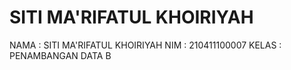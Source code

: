 # SITI MA'RIFATUL  KHOIRIYAH

NAMA : SITI MA'RIFATUL KHOIRIYAH 
NIM : 210411100007
KELAS : PENAMBANGAN DATA B

```{tableofcontents}
```
